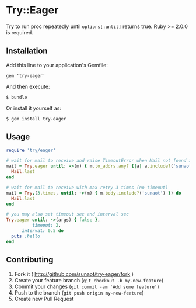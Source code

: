 # Try::Eager

Try to run proc repeatedly until `options[:until]` returns true. Ruby >= 2.0.0 is required.

## Installation

Add this line to your application's Gemfile:

    gem 'try-eager'

And then execute:

    $ bundle

Or install it yourself as:

    $ gem install try-eager

## Usage

```ruby
require 'try/eager'

# wait for mail to receive and raise TimeoutError when Mail not found in 10 seconds
mail = Try.eager until: ->(m) { m.to_addrs.any? {|a| a.include?('sunaot') } do
  Mail.last
end

# wait for mail to receive with max retry 3 times (no timeout)
mail = Try.(3.times, until: ->(m) { m.body.include?('sunaot') }) do
  Mail.last
end

# you may also set timeout sec and interval sec
Try.eager until: ->(args) { false },
          timeout: 2,
	  interval: 0.5 do
  puts :hello
end
```

## Contributing

1. Fork it ( http://github.com/sunaot/try-eager/fork )
2. Create your feature branch (`git checkout -b my-new-feature`)
3. Commit your changes (`git commit -am 'Add some feature'`)
4. Push to the branch (`git push origin my-new-feature`)
5. Create new Pull Request
